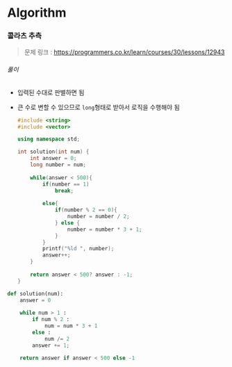 # Algorithm

### 콜라츠 추측

> 문제 링크 : https://programmers.co.kr/learn/courses/30/lessons/12943



###### 풀이

* 입력된 수대로 판별하면 됨

* 큰 수로 변할 수 있으므로 `long`형태로 받아서 로직을 수행해야 됨

  ```c++
  #include <string>
  #include <vector>
  
  using namespace std;
  
  int solution(int num) {
      int answer = 0;
      long number = num;
      
      while(answer < 500){
          if(number == 1)
              break;
          
          else{
              if(number % 2 == 0){
                  number = number / 2;
              } else {
                  number = number * 3 + 1;
              }
          }
          printf("%ld ", number);
          answer++;
      }
      
      return answer < 500? answer : -1;
  }
  ```

  

```python
def solution(num):
    answer = 0
    
    while num > 1 :
        if num % 2 :
            num = num * 3 + 1
        else :
            num /= 2
        answer += 1;
    
    return answer if answer < 500 else -1
```


